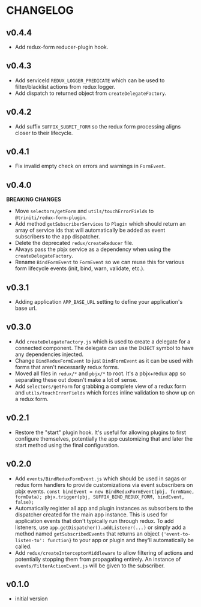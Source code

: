 # CHANGELOG


## v0.4.4
* Add redux-form reducer-plugin hook.


## v0.4.3
* Add serviceId `REDUX_LOGGER_PREDICATE` which can be used to filter/blacklist actions from redux logger.
* Add dispatch to returned object from `createDelegateFactory`.


## v0.4.2
* Add suffix `SUFFIX_SUBMIT_FORM` so the redux form processing aligns closer to their lifecycle.


## v0.4.1
* Fix invalid empty check on errors and warnings in `FormEvent`.


## v0.4.0
__BREAKING CHANGES__

* Move `selectors/getForm` and `utils/touchErrorFields` to `@triniti/redux-form-plugin`.
* Add method `getSubscriberServices` to `Plugin` which should return an array of service ids that will automatically be added as event subscribers to the app dispatcher.
* Delete the deprecated `redux/createReducer` file.
* Always pass the pbjx service as a dependency when using the `createDelegateFactory`.
* Rename `BindFormEvent` to `FormEvent` so we can reuse this for various form lifecycle events (init, bind, warn, validate, etc.).


## v0.3.1
* Adding application `APP_BASE_URL` setting to define your application's base url.


## v0.3.0
* Add `createDelegateFactory.js` which is used to create a delegate for a connected component.  The delegate can use the `INJECT` symbol to have any dependencies injected.
* Change `BindReduxFormEvent` to just `BindFormEvent` as it can be used with forms that aren't necessarily redux forms.
* Moved all files in `redux/*` and `pbjx/*` to root.  It's a pbjx+redux app so separating these out doesn't make a lot of sense.
* Add `selectors/getForm` for grabbing a complete view of a redux form and `utils/touchErrorFields` which forces inline validation to show up on a redux form.


## v0.2.1
* Restore the "start" plugin hook.  It's useful for allowing plugins to first configure themselves, potentially the app customizing that and later the start method using the final configuration.


## v0.2.0
* Add `events/BindReduxFormEvent.js` which should be used in sagas or redux form handlers to provide customizations via event subscribers on pbjx events.  `const bindEvent = new BindReduxFormEvent(pbj, formName, formData); pbjx.trigger(pbj, SUFFIX_BIND_REDUX_FORM, bindEvent, false);`
* Automatically register all app and plugin instances as subscribers to the dispatcher created for the main app instance.  This is used for application events that don't typically run through redux.  To add listeners, use `app.getDispatcher().addListener(...)` or simply add a method named `getSubscribedEvents` that returns an object `{'event-to-listen-to': function}` to your app or plugin and they'll automatically be called.
* Add `redux/createInterceptorMiddleware` to allow filtering of actions and potentially stopping them from propagating entirely.   An instance of `events/FilterActionEvent.js` will be given to the subscriber.


## v0.1.0
* initial version
